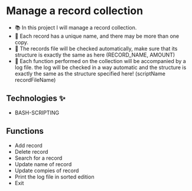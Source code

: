 
# Manage a record collection

- 📚 In this project I will manage a record collection.
- 🌟 Each record has a unique name, and there may be more than one copy.
- 💫 The records file will be checked automatically, make sure that its structure is exactly the same as here (RECORD_NAME, AMOUNT)
- 💽 Each function performed on the collection will be accompanied by a log file. the log will be checked in a way automatic and the structure is exactly the same as the structure specified here! (scriptName recordFileName)



## Technologies ✨
- BASH-SCRIPTING 


## Functions
- Add record
- Delete record
- Search for a record
- Update name of record
- Update compies of record
- Print the log file in sorted edition
- Exit
